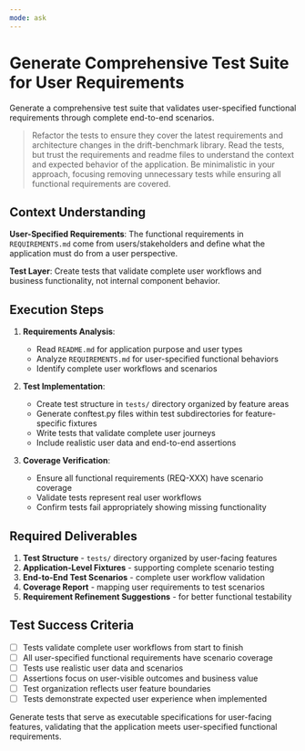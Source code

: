 ```yaml
---
mode: ask
---
```


# Generate Comprehensive Test Suite for User Requirements

Generate a comprehensive test suite that validates user-specified functional requirements through complete end-to-end scenarios.

> Refactor the tests to ensure they cover the latest requirements and architecture changes in the drift-benchmark library.
> Read the tests, but trust the requirements and readme files to understand the context and expected behavior of the application.
> Be minimalistic in your approach, focusing removing unnecessary tests while ensuring all functional requirements are covered.

## Context Understanding

**User-Specified Requirements**: The functional requirements in `REQUIREMENTS.md` come from users/stakeholders and define what the application must do from a user perspective.

**Test Layer**: Create tests that validate complete user workflows and business functionality, not internal component behavior.

## Execution Steps

1. **Requirements Analysis**:

   - Read `README.md` for application purpose and user types
   - Analyze `REQUIREMENTS.md` for user-specified functional behaviors
   - Identify complete user workflows and scenarios

2. **Test Implementation**:

   - Create test structure in `tests/` directory organized by feature areas
   - Generate conftest.py files within test subdirectories for feature-specific fixtures
   - Write tests that validate complete user journeys
   - Include realistic user data and end-to-end assertions

3. **Coverage Verification**:
   - Ensure all functional requirements (REQ-XXX) have scenario coverage
   - Validate tests represent real user workflows
   - Confirm tests fail appropriately showing missing functionality

## Required Deliverables

1. **Test Structure** - `tests/` directory organized by user-facing features
2. **Application-Level Fixtures** - supporting complete scenario testing
3. **End-to-End Test Scenarios** - complete user workflow validation
4. **Coverage Report** - mapping user requirements to test scenarios
5. **Requirement Refinement Suggestions** - for better functional testability

## Test Success Criteria

- [ ] Tests validate complete user workflows from start to finish
- [ ] All user-specified functional requirements have scenario coverage
- [ ] Tests use realistic user data and scenarios
- [ ] Assertions focus on user-visible outcomes and business value
- [ ] Test organization reflects user feature boundaries
- [ ] Tests demonstrate expected user experience when implemented

Generate tests that serve as executable specifications for user-facing features, validating that the application meets user-specified functional requirements.
